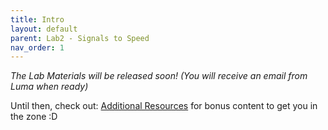 ```yaml
---
title: Intro
layout: default
parent: Lab2 - Signals to Speed
nav_order: 1
---
```


*The Lab Materials will be released soon! (You will receive an email from Luma when ready)*

Until then, check out: [Additional Resources](Resources) for bonus content to get you in the zone :D